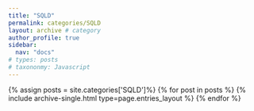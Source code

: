 ```yaml
---
title: "SQLD"
permalink: categories/SQLD
layout: archive # category
author_profile: true
sidebar:
  nav: "docs"
# types: posts
# taxononmy: Javascript
---
```


{% assign posts = site.categories['SQLD']%}
{% for post in posts %}
  {% include archive-single.html type=page.entries_layout %}
{% endfor %}
